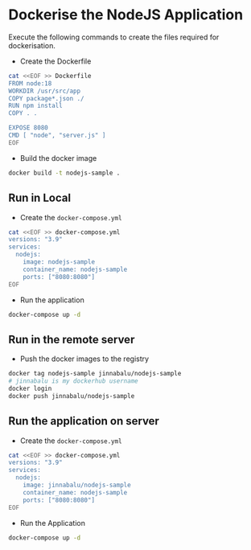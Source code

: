 # Dockerise the NodeJS Application

Execute the following commands to create the files required for dockerisation. 

- Create the Dockerfile

```bash
cat <<EOF >> Dockerfile
FROM node:18
WORKDIR /usr/src/app
COPY package*.json ./
RUN npm install
COPY . .

EXPOSE 8080
CMD [ "node", "server.js" ]
EOF
```

- Build the docker image 

```bash
docker build -t nodejs-sample .
```

## Run in Local

- Create the `docker-compose.yml`    

```bash
cat <<EOF >> docker-compose.yml
versions: "3.9"
services:
  nodejs:
    image: nodejs-sample
    container_name: nodejs-sample
    ports: ["8080:8080"]
EOF
```

- Run the application

```bash
docker-compose up -d
```


## Run in the remote server

- Push the docker images to the registry 

```bash
docker tag nodejs-sample jinnabalu/nodejs-sample
# jinnabalu is my dockerhub username
docker login
docker push jinnabalu/nodejs-sample
```

## Run the application on server 

- Create the `docker-compose.yml` 

```bash
cat <<EOF >> docker-compose.yml
versions: "3.9"
services:
  nodejs:
    image: jinnabalu/nodejs-sample
    container_name: nodejs-sample
    ports: ["8080:8080"]
EOF
```

- Run the Application

```bash
docker-compose up -d
```

